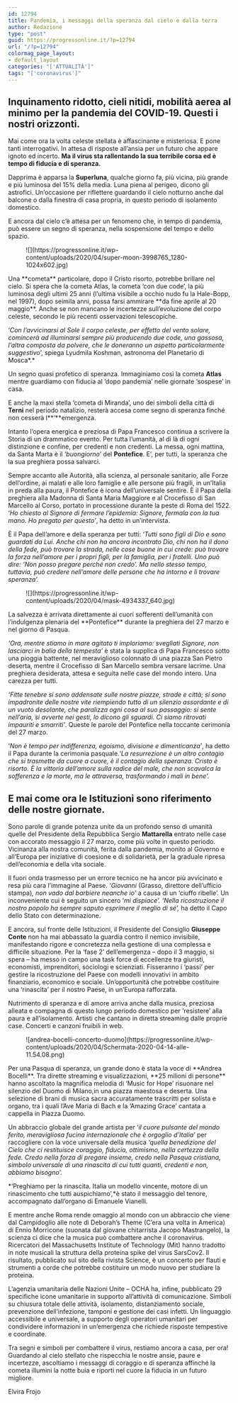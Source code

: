 ```yaml
---
id: 12794
title: Pandemia, i messaggi della speranza dal cielo e dalla terra
author: Redazione
type: "post"
guid: https://progressonline.it/?p=12794
url: "/?p=12794"
colormag_page_layout:
- default_layout
categories: "['ATTUALITÀ']"
tags: "['coronavirus']"
---
```


## Inquinamento ridotto, cieli nitidi, mobilità aerea al minimo per la pandemia del COVID-19. Questi i nostri orizzonti.

Mai come ora la volta celeste stellata è affascinante e misteriosa. E pone tanti interrogativi. In attesa di risposte all’ansia per un futuro che appare ignoto ed incerto. **Ma il virus sta rallentando la sua terribile corsa ed è tempo di fiducia e di speranza.**

Dapprima è apparsa la **Superluna**, qualche giorno fa, più vicina, più grande e più luminosa del 15% della media. Luna piena al perigeo, dicono gli astrofici. Un’occasione per riflettere guardando il cielo notturno anche dal balcone o dalla finestra di casa propria, in questo periodo di isolamento domestico.

E ancora dal cielo c’è attesa per un fenomeno che, in tempo di pandemia, può essere un segno di speranza, nella sospensione del tempo e dello spazio.

<div class="wp-block-image"><figure class="aligncenter size-large is-resized">![](https://progressonline.it/wp-content/uploads/2020/04/super-moon-3998765_1280-1024x602.jpg)</figure></div>Una **cometa** particolare, dopo il Cristo risorto, potrebbe brillare nel cielo. Si spera che la cometa Atlas, la cometa ‘con due code’, la più luminosa degli ultimi 25 anni (l’ultima visibile a occhio nudo fu la Hale-Bopp, nel 1997), dopo seimila anni, possa farsi ammirare **da fine aprile al 20 maggio**. Anche se non mancano le incertezze sull’evoluzione del corpo celeste, secondo le più recenti osservazioni telescopiche.

‘*Con l’avvicinarsi al Sole il corpo celeste, per effetto del vento solare, comincerà ad illuminarsi sempre più producendo due code, una gassosa, l’altra composta da polvere, che le doneranno un aspetto particolarmente suggestivo*’, spiega Lyudmila Koshman, astronoma del Planetario di Mosca*.*

Un segno quasi profetico di speranza. Immaginiamo così la cometa **Atlas** mentre guardiamo con fiducia al ‘dopo pandemia’ nelle giornate ‘sospese’ in casa.

E anche la maxi stella ‘cometa di Miranda’, uno dei simboli della città di **Terni** nel periodo natalizio, resterà accesa come segno di speranza finché non cesserà l**‘**emergenza.

Intanto l’opera energica e preziosa di Papa Francesco continua a scrivere la Storia di un drammatico evento. Per tutta l’umanità, al di là di ogni distinzione e confine, per credenti e non credenti. La messa, ogni mattina, da Santa Marta è il ‘*buongiorno*’ del **Pontefice**. E’, per tutti, la speranza che la sua preghiera possa salvarci.

Sempre accanto alle Autorità, alla scienza, al personale sanitario, alle Forze dell’ordine, ai malati e alle loro famiglie e alle persone più fragili, in un’Italia in preda alla paura, il Pontefice è icona dell’universale sentire. È il Papa della preghiera alla Madonna di Santa Maria Maggiore e al Crocefisso di San Marcello al Corso, portato in processione durante la peste di Roma del 1522. ‘*Ho chiesto al Signore di fermare l’epidemia: Signore, fermala con la tua mano. Ho pregato per questo’*, ha detto in un’intervista.

È il Papa dell’amore e della speranza per tutti: ‘*Tutti sono figli di Dio e sono guardati da Lui. Anche chi non ha ancora incontrato Dio, chi non ha il dono della fede, può trovare la strada, nelle cose buone in cui crede: può trovare la forza nell’amore per i propri figli, per la famiglia, per i fratelli. Uno può dire: ‘Non posso pregare perché non credo’. Ma nello stesso tempo, tuttavia, può credere nell’amore delle persone che ha intorno e lì trovare speranza’.*

<div class="wp-block-image"><figure class="aligncenter size-large is-resized">![](https://progressonline.it/wp-content/uploads/2020/04/mask-4934337_640.jpg)</figure></div>La salvezza è arrivata direttamente ai cuori sofferenti dell’umanità con l’indulgenza plenaria del **Pontefice** durante la preghiera del 27 marzo e nel giorno di Pasqua.

*‘Ora, mentre stiamo in mare agitato ti imploriamo: svegliati Signore, non lasciarci in balia della tempesta’* è stata la supplica di Papa Francesco sotto una pioggia battente, nel meraviglioso colonnato di una piazza San Pietro deserta, mentre il Crocefisso di San Marcello sembra versare lacrime. Una preghiera desiderata, attesa e seguita nelle case del mondo intero. Una carezza per tutti.

*‘Fitte tenebre si sono addensate sulle nostre piazze, strade e città; si sono impadronite delle nostre vite riempiendo tutto di un silenzio assordante e di un vuoto desolante, che paralizza ogni cosa al suo passaggio: si sente nell’aria, si avverte nei gesti, lo dicono gli sguardi. Ci siamo ritrovati impauriti e smarriti’*. Queste le parole del Pontefice nella toccante cerimonia del 27 marzo.

‘*Non è tempo per indifferenza, egoismo, divisione e dimenticanza’*, ha detto il Papa durante la cerimonia pasquale.‘*La resurrezione è un altro contagio che si trasmette da cuore a cuore, è il contagio della speranza. Cristo è risorto. È la vittoria dell’amore sulla radice del male, che non scavalca la sofferenza e la morte, ma le attraversa, trasformando i mali in bene’.*

## E mai come ora le Istituzioni sono riferimento delle nostre giornate. 

Sono parole di grande potenza unite da un profondo senso di umanità quelle del Presidente della Repubblica Sergio **Mattarella** entrato nelle case con accorato messaggio il 27 marzo, come più volte in questo periodo. Vicinanza alla nostra comunità, ferita dalla pandemia, monito al Governo e all’Europa per iniziative di coesione e di solidarietà, per la graduale ripresa dell’economia e della vita sociale.

Il fuori onda trasmesso per un errore tecnico ne ha ancor più avvicinato e resa più cara l’immagine al Paese. ‘*Giovanni* (Grasso, direttore dell’ufficio stampa)*, non vado dal barbiere neanche io’* a causa di un ‘ciuffo ribelle’. Un inconveniente cui è seguito un sincero ‘*mi dispiace’.* *‘Nella ricostruzione il nostro popolo ha sempre saputo esprimere il meglio di sé’,* ha detto il Capo dello Stato con determinazione.

E ancora, sul fronte delle Istituzioni, il Presidente del Consiglio **Giuseppe Conte** non ha mai abbassato la guardia contro il nemico invisibile, manifestando rigore e concretezza nella gestione di una complessa e difficile situazione. Per la ‘fase 2’ dell’emergenza – dopo il 3 maggio, si spera – ha messo in campo una task force di eccellenze tra giuristi, economisti, imprenditori, sociologi e scienziati. Fisseranno i ‘passi’ per gestire la ricostruzione del Paese con modelli innovativi in ambito finanziario, economico e sociale. Un’opportunità che potrebbe costituire una ‘rinascita’ per il nostro Paese, in un’Europa rafforzata.

Nutrimento di speranza e di amore arriva anche dalla musica, preziosa alleata e compagna di questo lungo periodo domestico per ‘resistere’ alla paura e all’isolamento. Artisti che cantano in diretta streaming dalle proprie case. Concerti e canzoni fruibili in web.

<div class="wp-block-image"><figure class="aligncenter size-large is-resized">![andrea-bocelli-concerto-duomo](https://progressonline.it/wp-content/uploads/2020/04/Schermata-2020-04-14-alle-11.54.08.png)</figure></div>Per una Pasqua di speranza, un grande dono è stata la voce di **Andrea Bocelli**. Tra dirette streaming e visualizzazioni, **25 milioni di persone** hanno ascoltato la magnifica melodia di ‘Music for Hope’ risuonare nel silenzio del Duomo di Milano,in una piazza maestosa e deserta. Una selezione di brani di musica sacra accuratamente trascritti per solista e organo, tra i quali l’Ave Maria di Bach e la ‘Amazing Grace’ cantata a cappella in Piazza Duomo.

Un abbraccio globale del grande artista per ‘*il cuore pulsante del mondo ferito, meravigliosa fucina internazionale che è orgoglio d’Italia*’ per raccogliere con la voce universale della musica *‘quella benedizione del Cielo che ci restituisce coraggio, fiducia, ottimismo, nella certezza della fede. Credo nella forza di pregare insieme, credo nella Pasqua cristiana, simbolo universale di una rinascita di cui tutti quanti, credenti e non, abbiamo bisogno*’.

*‘Preghiamo per la rinascita. Italia un modello vincente, motore di un rinascimento che tutti auspichiamo’,*è stato il messaggio del tenore, accompagnato dall’organo di Emanuele Vianelli.

E mentre anche Roma rende omaggio al mondo con un abbraccio che viene dal Campidoglio alle note di Deborah’s Theme (C’era una volta in America) di Ennio Morricone (suonata dal giovane chitarrista Jacopo Mastrangelo), la scienza ci dice che la musica può combattere anche il coronavirus. Ricercatori del Massachusetts Institute of Technology (Mit) hanno tradotto in note musicali la struttura della proteina spike del virus SarsCov2. Il risultato, pubblicato sul sito della rivista Science, è un concerto per flauti e strumenti a corde che potrebbe costituire un modo nuovo per studiare la proteina.

L’agenzia umanitaria delle Nazioni Unite – OCHA ha, infine, pubblicato 29 specifiche icone umanitarie in supporto all’attività di comunicazione. Simboli su chiusura totale delle attività, isolamento, distanziamento sociale, prevenzione dell’infezione, tamponi e gestione dei casi infetti. Un linguaggio accessibile e universale, a supporto degli operatori umanitari per condividere informazioni in un’emergenza che richiede risposte tempestive e coordinate.

Tra segni e simboli per combattere il virus, restiamo ancora a casa, per ora! Guardando al cielo stellato che rispecchia le nostre ansie, paure e incertezze, ascoltiamo i messaggi di coraggio e di speranza affinché la cometa illumini la notte buia e riporti nel cuore la fiducia in un futuro migliore.

Elvira Frojo